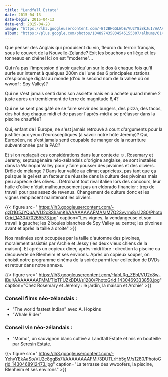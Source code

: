 ```yaml
---
title: "Landfall Estate"
date: 2015-04-13
date-begin: 2015-04-13
date-end: 2015-04-28
image: "https://lh3.googleusercontent.com/-Bt2BHGGLWbE/VU2Y8iBkJuI/AAAAAAAAFFc/YGFyZ6cwNi4/s640/IMG_3188.JPG"
album: "https://plus.google.com/photos/104897435834545155307/albums/6142247041019927633?authkey=CLGLxpSah43ErAE"
---
```


Que penser des Anglais qui produisent du vin, fleuron du terroir français, sous le couvert de la Nouvelle-Zelande? Exit les bouchons en liège et les tonneaux en chêne! Ici on est "moderne"... 

Qui n'a pas l'impression d'avoir quelqu'un sur le dos à chaque fois qu'il surfe sur internet à quelques 200m de l'une des 6 principales stations d'espionnage digital au monde (d'où le second nom de la vallée où on wwoof : Spy Valley)? 

Qui ne s'est jamais senti dans son assiette mais en a achète quand même 2 juste après un tremblement de terre de magnitude 6,4?

Qui ne se sent pas gâté de se faire servir des burgers, des pizza, des tacos, des hot dog chaque midi et de passer l'après-midi à se prélasser dans la piscine chauffée?

Qui, enfant de l'Europe, ne s'est jamais retrouvé à court d'arguments pour la justifier aux yeux d'eurosceptiques (à savoir notre hôte Jeremy)? Qui, Européen, ne s'est jamais senti coupable de manger de la nourriture subventionnée par la PAC?

Et si on replaçait ces considérations dans leur contexte ☺. Rosemary et Jeremy, septuagénaire néo-zélandais d'origine anglaise, se sont installés dans la Waihopai Valley pour y faire pousser des pivoines et des oliviers. Drôle de mélange ? Dans leur vallée au climat capricieux, pas tant que ça puisque le gel est un facteur de réussite dans la culture des pivoines mais peu apprécié des olives... Détrônant tout rival italien lors des concours, leur huile d'olive n'était malheureusement pas un eldorado financier : trop de travail pour pas assez de revenus. Changement de culture donc et les vignes remplacent maintenant les oliviers. 

{{< figure src=" https://lh3.googleusercontent.com/-qzD1G5JYQuA/VU2c8ShamKI/AAAAAAAAFMA/aM7Q23vvrm8/s1280/PhotoGrid_1430470265573.jpg" caption="Les vignes, la vendangeuse et son travail à gauche; les 2 boules blanches de Spy Valley au centre; les pivoines avant et après la taille à droite" >}}

Nos matinées sont occupées par la taille d'automne des pivoines, moralement assistés par Archie et Jessy (les deux vieux chiens de la maison). Et après un copieux dîner, après-midi libre : direction la piscine ou découverte de Blenheim et ses environs. Après un copieux souper, on choisit notre programme cinéma de la soirée parmi leur collection de DVDs et retour dans notre annexe.

{{< figure src=" https://lh3.googleusercontent.com/-IabLRq_ZEbI/VU2c8w-iBuI/AAAAAAAAFMM/TiqTFUZxBDU/s1280/PhotoGrid_1430469333858.jpg" caption="Chez Rosemary et Jeremy : le jardin, la maison et Archie" >}}

### Conseil films néo-zélandais : 
- "The world fastest Indian" avec A. Hopkins
- "Whale Rider"

### Conseil vin néo-zélandais :
- "Momo", un sauvignon blanc cultivé à Landfall Estate et mis en bouteille par Seresin Estate.


{{< figure src=" https://lh3.googleusercontent.com/-YehyYEkAaSo/VU2c8ggBs7I/AAAAAAAAFMI/3DUTLrHb5gM/s1280/PhotoGrid_1430468912473.jpg" caption="La terrasse des wwoofers, la piscine, Blenheim et ses environs" >}}
